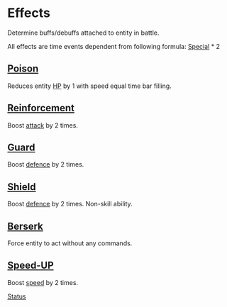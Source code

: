 # Effects

Determine buffs/debuffs attached to entity in battle.

All effects are time events dependent from following
formula: [Special](https://github.com/Alexxx180/Desert-Rage/tree/help/Manual/Status/Stats#special) * 2

## [Poison](https://github.com/Alexxx180/Desert-Rage/blob/master/Desert-Rage/Resources/Media/Images/Menu/Skills/Poison.svg)

Reduces entity [HP](https://github.com/Alexxx180/Desert-Rage/blob/help/Manual/Status/Stats/README.md#hp-health-points) by 1 with speed equal time bar filling.

## [Reinforcement](https://github.com/Alexxx180/Desert-Rage/blob/master/Desert-Rage/Resources/Media/Images/Menu/Skills/AttackUp.svg)

Boost [attack](https://github.com/Alexxx180/Desert-Rage/blob/help/Manual/Status/Stats/README.md#attack) by 2 times.

## [Guard](https://github.com/Alexxx180/Desert-Rage/blob/master/Desert-Rage/Resources/Media/Images/Menu/Skills/DefenceUp.svg)

Boost [defence](https://github.com/Alexxx180/Desert-Rage/blob/help/Manual/Status/Stats/README.md#defence) by 2 times.

## [Shield](https://github.com/Alexxx180/Desert-Rage/blob/master/Desert-Rage/Resources/Media/Images/Menu/Stats/Defence.svg)

Boost [defence](https://github.com/Alexxx180/Desert-Rage/blob/help/Manual/Status/Stats/README.md#defence) by 2 times. Non-skill ability.

## [Berserk](https://github.com/Alexxx180/Desert-Rage/blob/master/Desert-Rage/Resources/Media/Images/Menu/Stats/Speed.svg)

Force entity to act without any commands.

## [Speed-UP](https://github.com/Alexxx180/Desert-Rage/blob/master/Desert-Rage/Resources/Media/Images/Menu/Skills/SpeedUp.svg)

Boost [speed](https://github.com/Alexxx180/Desert-Rage/blob/help/Manual/Status/Stats/README.md#speed) by 2 times.

[Status](https://github.com/Alexxx180/Desert-Rage/blob/help/Manual/Status/README.md)

